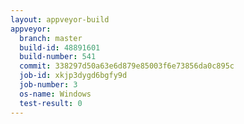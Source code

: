 ```yaml
---
layout: appveyor-build
appveyor:
  branch: master
  build-id: 48891601
  build-number: 541
  commit: 338297d50a63e6d879e85003f6e73856da0c895c
  job-id: xkjp3dygd6bgfy9d
  job-number: 3
  os-name: Windows
  test-result: 0
---
```

